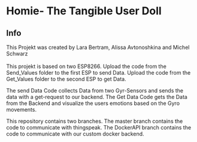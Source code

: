 # Homie- The Tangible User Doll
## Info
This Projekt was created by
Lara Bertram,
Alissa Avtonoshkina and
Michel Schwarz
<br />
<br />
This projekt is based on two ESP8266.
Upload the code from the Send_Values folder to the first ESP to send Data.
Upload the code from the Get_Values folder to the second ESP to get Data.

The send Data Code collects Data from two Gyr-Sensors and sends the data with a get-request to our backend.
The Get Data Code gets the Data from the Backend and visualize the users emotions based on the Gyro movements.

This repository contains two branches.
The master branch contains the code to communicate with thingspeak.
The DockerAPI branch contains the code to communicate with our custom docker backend.